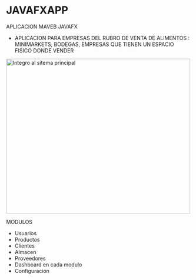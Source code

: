 # JAVAFXAPP

APLICACION MAVEB JAVAFX 
- APLICACION PARA EMPRESAS DEL RUBRO DE VENTA DE ALIMENTOS : MINIMARKETS, BODEGAS, EMPRESAS QUE TIENEN UN ESPACIO FISICO DONDE VENDER

<img alt="Integro al sitema principal" height="420" src="https://github.com/AlexanderDevelopment69/JAVAFXAPP/blob/ed7e8a35d0b6bd561f04ebc822f60f040c4938b5/src/main/resources/Images/VistaLogin.PNG" title="Session System" width="500"/>

MODULOS
- Usuarios 
- Productos
- Clientes
- Almacen
- Proveedores
- Dashboard en cada modulo 
- Configuración

